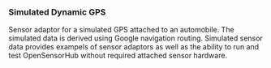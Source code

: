 ### Simulated Dynamic GPS
Sensor adaptor for a simulated GPS attached to an automobile. The simulated data is derived using Google navigation routing. Simulated sensor data provides exampels of sensor adaptors as well as the ability to run and test OpenSensorHub without required attached sensor hardware.
